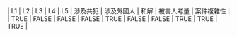 | L1 | L2 | L3 | L4 | L5 | 涉及共犯 | 涉及外國人 | 和解 | 被害人考量 | 案件複雜性 |
| TRUE | FALSE | FALSE | FALSE | TRUE | FALSE | FALSE | TRUE | TRUE | TRUE |